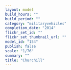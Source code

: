 ```yaml
---
layout: model
build_hours: ""
build_period: ""
category: "militaryvehicles"
completion_date: "2014"
flickr_set_id: ""
flickr_set_thumbnail_url: ""
model_id: "154"
publish: false
scale: "1/76"
summary: ""
title: "Churchill"
---
```



